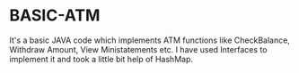 # BASIC-ATM
It's a basic JAVA code which implements ATM functions like CheckBalance, Withdraw Amount, View Ministatements etc.
I have used Interfaces to implement it and took a little bit help of HashMap.

